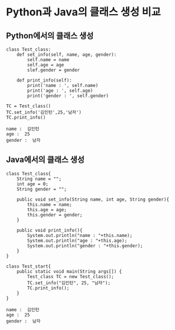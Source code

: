 #  Python과 Java의 클래스 생성 비교
## Python에서의 클래스 생성
<pre><code>class Test_class:
    def set_info(self, name, age, gender):
        self.name = name
        self.age = age
        slef.gender = gender
    
    def print_info(self):
        print('name : ', self.name)
        print('age : ', self.age)
        print('gender : ', self.gender)
</code></pre>

<pre><code>TC = Test_class()
TC.set_info('김인턴',25,'남자')
TC.print_info()
</code></pre>

<pre><code>name :  김인턴
age :  25
gender :  남자
</code></pre>

## Java에서의 클래스 생성

<pre><code>class Test_class{
    String name = "";
    int age = 0;
    String gender = "";
    
    public void set_info(String name, int age, String gender){
        this.name = name;
        this.age = age;
        this.gender = gender;
    }
    
    public void print_info(){
        System.out.println("name : "+this.name);
        System.out.println("age : "+this.age);
        System.out.println("gender : "+this.gender);
    }
}
</code></pre>
<pre><code>class Test_start{
	public static void main(String args[]) {
		Test_class TC = new Test_class();
		TC.set_info("김인턴", 25, "남자");
		TC.print_info();
	}
}
</code></pre>

<pre><code>name :  김인턴
age :  25
gender :  남자
</code></pre>

